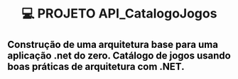 
<h1 align="center">

:computer: **PROJETO API_CatalogoJogos**

</h1>

<h2 align="left" style="color:black"> Construção de uma arquitetura base para uma aplicação .net do zero.
Catálogo de jogos usando boas práticas de arquitetura com .NET.
<h2>
